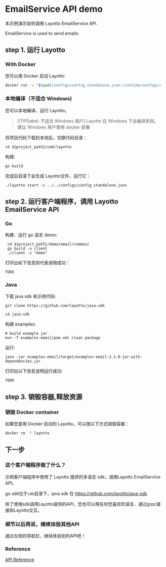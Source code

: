    
# EmailService API demo

本示例演示如何调用 Layotto EmailService API.

EmailService is used to send emails.

## step 1. 运行 Layotto
<!-- tabs:start -->
### **With Docker**
您可以用 Docker 启动 Layotto

```bash
docker run -v "$(pwd)/configs/config_standalone.json:/runtime/configs/config.json" -d  -p 34904:34904 --name layotto layotto/layotto start
```

### **本地编译（不适合 Windows)**
您可以本地编译、运行 Layotto。
> [!TIP|label: 不适合 Windows 用户]
> Layotto 在 Windows 下会编译失败。建议 Windows 用户使用 docker 部署

将项目代码下载到本地后，切换代码目录：

```shell
cd ${project_path}/cmd/layotto
```

构建:

```shell @if.not.exist layotto
go build
```

完成后目录下会生成 Layotto文件，运行它：

```shell @background
./layotto start -c ../../configs/config_standalone.json
```

<!-- tabs:end -->

## step 2. 运行客户端程序，调用 Layotto EmailService API
<!-- tabs:start -->
### **Go**

构建、运行 go 语言 demo:

```shell
 cd ${project_path}/demo/email/common/
 go build -o client
 ./client -s "demo"
```

打印出如下信息则代表调用成功：

```bash
TODO
```

### **Java**

下载 java sdk 和示例代码:

```shell @if.not.exist java-sdk
git clone https://github.com/layotto/java-sdk
```

```shell
cd java-sdk
```

构建 examples:

```shell @if.not.exist examples-email/target/examples-email-1.1.0-jar-with-dependencies.jar
# build example jar
mvn -f examples-email/pom.xml clean package
```

运行:

```shell
java -jar examples-email/target/examples-email-1.1.0-jar-with-dependencies.jar
```

打印出以下信息说明运行成功:

```bash
TODO
```

<!-- tabs:end -->

## step 3. 销毁容器,释放资源
<!-- tabs:start -->
### **销毁 Docker container**
如果您是用 Docker 启动的 Layotto，可以按以下方式销毁容器：

```bash
docker rm -f layotto
```

<!-- tabs:end -->

## 下一步
### 这个客户端程序做了什么？
示例客户端程序中使用了 Layotto 提供的多语言 sdk，调用Layotto EmailService API。

go sdk位于`sdk`目录下，java sdk 在 https://github.com/layotto/java-sdk

除了使用sdk调用Layotto提供的API，您也可以用任何您喜欢的语言、通过grpc直接和Layotto交互。

### 细节以后再说，继续体验其他API
通过左侧的导航栏，继续体验别的API吧！

### Reference

[API Reference](https://mosn.io/layotto/api/v1/email.html)

<!--design_doc_url-->

 <!-- end services -->

